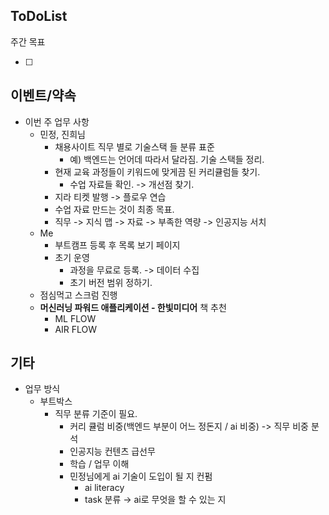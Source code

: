 
## ToDoList
주간 목표
<!-- {우선순위} {Tasks} {Due Date} {Strart Date} {End Date} -->
- [ ] <!-- taskss-->


## 이벤트/약속
- 이번 주 업무 사항
	- 민정, 진희님
		- 채용사이트 직무 별로 기술스택 들 분류 표준
			- 예) 백엔드는 언어데 따라서 달라짐.
			  기술 스택들 정리.
		- 현재 교육 과정들이 키워드에 맞게끔 된 커리큘럼들 찾기.
			- 수업 자료들 확인. -> 개선점 찾기.
		- 지라 티켓 발행 -> 플로우 연습
		- 수업 자료 만드는 것이 최종 목표.
		- 직무 -> 지식 맵 -> 자료 -> 부족한 역량 -> 인공지능 서치 
	- Me
		- 부트캠프 등록 후 목록 보기 페이지
		- 초기 운영
			- 과정을 무료로 등록. -> 데이터 수집
			- 초기 버전 범위 정하기.
	- 점심먹고 스크럼 진행
	- **머신러닝 파워드 애플리케이션 - 한빛미디어** 책 추천
		- ML FLOW
		- AIR FLOW 

## 기타
- 업무 방식
	- 부트박스
		- 직무 분류 기준이 필요.
			- 커리 큘럼 비중(백엔드 부분이 어느 정돈지 / ai 비중) -> 직무 비중 분석
			- 인공지능 컨텐츠 급선무
			- 학습 / 업무 이해
			- 민정님에게 ai 기술이 도입이 될 지 컨펌
				- ai literacy
				- task 분류 → ai로 무엇을 할 수 있는 지
